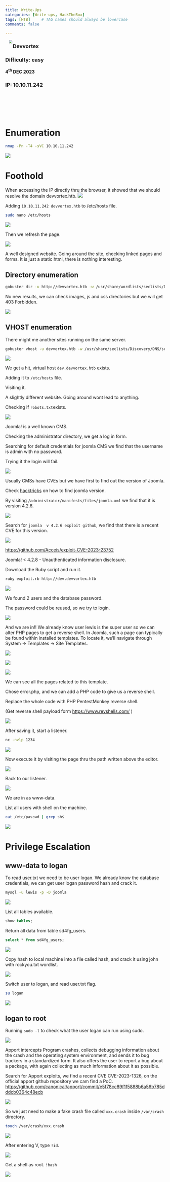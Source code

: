 ```yaml
---
title: Write-Ups
categories: [Write-ups, HackTheBox]
tags: [HTB]     # TAG names should always be lowercase
comments: false

---
```


<img src="/assets/img/HTB/devvortex/2565d292772abc4a2d774117cf4d36ff.png" style="margin-left: 20px; zoom: 60%;" align=left >

### Devvortex
### Difficulty: easy
<b>4<sup>th</sup> DEC 2023</b>
### IP: 10.10.11.242
<br><br><br><br>




# Enumeration

```bash
nmap -Pn -T4 -sVC 10.10.11.242 
```

![](/assets/img/HTB/devvortex/20231203225603.png)

# Foothold

When accessing the IP directly thru the browser, it showed that we should resolve the domain devvortex.htb.
![](/assets/img/HTB/devvortex/20231203224326.png)

Adding `10.10.11.242 devvortex.htb` to /etc/hosts file.

```bash
sudo nano /etc/hosts
```
![](/assets/img/HTB/devvortex/20231204124522.png)

Then we refresh the page.

![](/assets/img/HTB/devvortex/20231204124157.png)

A well designed website. Going around the site, checking linked pages and forms.
It is just a static html, there is nothing interesting.
## Directory enumeration
```bash
gobuster dir -u http://devvortex.htb -w /usr/share/wordlists/seclists/Discovery/Web-Content/directory-list-2.3-medium.txt -x php,html,txt -t 50
```
<!-- ![](/assets/img/HTB/devvortex/20231203231220.png) -->

No new results, we can check images, js and css directories but we will get 403 Forbidden.

![](/assets/img/HTB/devvortex/20231204125123.png)

## VHOST enumeration
There might me another sites running on the same server.
```bash
gobuster vhost -u devvortex.htb -w /usr/share/seclists/Discovery/DNS/subdomains-top1million-5000.txt  --append-domain
```
![](/assets/img/HTB/devvortex/20231204125550.png)

We get a hit, virtual host `dev.devvortex.htb` exists.

Adding it to `/etc/hosts` file.

Visiting it.

A slightly different website. Going around wont lead to anything.

Checking if `robots.txt`exists.

![](/assets/img/HTB/devvortex/20231204130829.png)

 Joomla! is a well known CMS.

 Checking the administrator directory, we get a log in form.

 Searching for default credentials for joomla CMS we find that the username is admin with no password.

 Trying it the login will fail.

 ![](/assets/img/HTB/devvortex/20231204130428.png)

 Usually CMSs have CVEs but we have first to find out the version of Joomla.

 Check [hacktricks](https://book.hacktricks.xyz/network-services-pentesting/pentesting-web/joomla#version) on how to find joomla version.
 
 By visiting `/administrator/manifests/files/joomla.xml` we find that it is version 4.2.6.

 ![](/assets/img/HTB/devvortex/20231204132353.png)

 Search for `joomla  v 4.2.6 exploit github`, we find that there is a recent CVE for this version.

 ![](/assets/img/HTB/devvortex/20231204132531.png)

 https://github.com/Acceis/exploit-CVE-2023-23752

 Joomla! < 4.2.8 - Unauthenticated information disclosure.

 Download the Ruby script and run it. 

 ```bash
 ruby exploit.rb http://dev.devvortex.htb
```
 ![](/assets/img/HTB/devvortex/20231204132952.png)

 We found 2 users and the database password.

 The password could be reused, so we try to login.

![](/assets/img/HTB/devvortex/20231204150756.png)

And we are in!!
We already know user lewis is the super user so we can alter PHP pages to get a reverse shell.
In Joomla, such a page can typically be found within installed templates. To locate it, we’ll navigate through System -> Templates -> Site Templates.

![](/assets/img/HTB/devvortex/20231204151036.png)

![](/assets/img/HTB/devvortex/20231204151102.png)

![](/assets/img/HTB/devvortex/20231204151119.png)

We can see all the pages related to this template.

Chose error.php, and we can add a PHP code to give us a reverse shell.

Replace the whole code with PHP PentestMonkey reverse shell.

(Get reverse shell payload form https://www.revshells.com/ )

![](/assets/img/HTB/devvortex/20231204152452.png)

After saving it, start a listener.

```bash
nc -nvlp 1234
```

![](/assets/img/HTB/devvortex/20231204151959.png)

Now execute it by visiting the page thru the path written above the editor.

![](/assets/img/HTB/devvortex/20231204152649.png)

Back to our listener.

![](/assets/img/HTB/devvortex/20231204152720.png)

We are in as www-data.

List all users with shell on the machine.
```bash
cat /etc/passwd | grep sh$
```

![](/assets/img/HTB/devvortex/20231204153044.png)

# Privilege Escalation 
## www-data to logan
To read user.txt we need to be user logan.
We already know the database credentials, we can get user logan password hash and crack it.

```bash
mysql -u lewis -p -D joomla
```

![](/assets/img/HTB/devvortex/20231204153306.png)

List all tables available.

```sql
show tables;
```

Return all data from table sd4fg_users.

```sql
select * from sd4fg_users;
```

![](/assets/img/HTB/devvortex/20231204153550.png)

Copy hash to local machine into  a file called hash, and crack it using john with rockyou.txt wordlist.

![](/assets/img/HTB/devvortex/20231204154003.png)

Switch user to logan, and read user.txt flag.

```bash
su logan
```

![](/assets/img/HTB/devvortex/20231204154330.png)

## logan to root
Running `sudo -l` to check what the user logan can run using sudo.

![](/assets/img/HTB/devvortex/20231204154505.png)

Apport intercepts Program crashes, collects debugging information about the crash and the operating system environment, and sends it to bug trackers in a standardized form. It also offers the user to report a bug about a package, with again collecting as much information about it as possible.

Search for Apport exploits, we find a recent CVE CVE-2023-1326, on the official apport github repository we cam find a PoC.
https://github.com/canonical/apport/commit/e5f78cc89f1f5888b6a56b785dddcb0364c48ecb

![](/assets/img/HTB/devvortex/20231204155153.png)

So we just need to make a fake crash file called `xxx.crash` inside `/var/crash `directory.

```bash
touch /var/crash/xxx.crash
```

![](/assets/img/HTB/devvortex/20231204155507.png)

After entering V, type `!id`.

![](/assets/img/HTB/devvortex/20231204155552.png)

Get a shell as root. `!bash`

![](/assets/img/HTB/devvortex/20231204155726.png)

